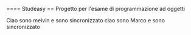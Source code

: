 ==== Studeasy
== Progetto per l'esame di programmazione ad oggetti

Ciao sono melvin e sono sincronizzato
ciao sono Marco e sono sincronizzato